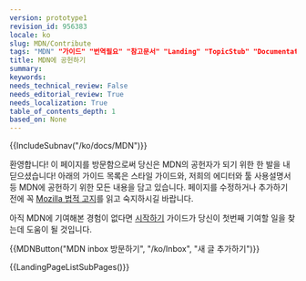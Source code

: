 ```yaml
---
version: prototype1
revision_id: 956383
locale: ko
slug: MDN/Contribute
tags: "MDN" "가이드" "번역필요" "참고문서" "Landing" "TopicStub" "Documentation"
title: MDN에 공헌하기
summary: 
keywords: 
needs_technical_review: False
needs_editorial_review: True
needs_localization: True
table_of_contents_depth: 1
based_on: None
---
```

<div>{{IncludeSubnav("/ko/docs/MDN")}}</div>

<p>환영합니다! 이 페이지를 방문함으로써 당신은 MDN의 공헌자가 되기 위한 한 발을 내딛으셨습니다! <span class="seoSummary">아래의 가이드 목록은 스타일 가이드와, 저희의 에디터와 툴 사용설명서 등 MDN에 공헌하기 위한 모든 내용을 담고 있습니다. 페이지를 수정하거나 추가하기 전에 꼭 <a href="https://www.mozilla.org/ko/about/legal/terms/mozilla/">Mozilla 법적 고지</a>를 읽고 숙지하시길 바랍니다.</span></p>

<p>아직 MDN에 기여해본 경험이 없다면 <a href="/ko/docs/MDN/Getting_started">시작하기</a> 가이드가 당신이 첫번째 기여할 일을 찾는데 도움이 될 것입니다.</p>

<p>{{MDNButton("MDN inbox 방문하기", "/ko/Inbox", "새 글 추가하기")}}</p>

<p>{{LandingPageListSubPages()}}</p>


